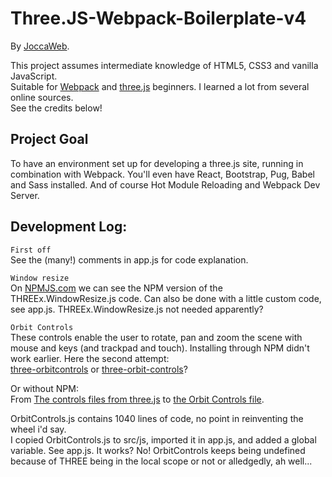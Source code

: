 # Three.JS-Webpack-Boilerplate-v4

By [JoccaWeb](http://joccaweb.nl/ "My frontend portfolio"). 

This project assumes intermediate knowledge of HTML5, CSS3 and vanilla JavaScript.<br>
Suitable for [Webpack](https://webpack.github.io/) and [three.js](https://threejs.org/) beginners. 
I learned a lot from several online sources.<br>
See the credits below!

## Project Goal
To have an environment set up for developing a three.js site, running in combination with Webpack. You'll even have React, Bootstrap, Pug, Babel and Sass installed. And of course Hot Module Reloading and Webpack Dev Server.

## Development Log:
`First off`<br>
See the (many!) comments in app.js for code explanation.

`Window resize`<br>
On [NPMJS.com](https://www.npmjs.com/package/three-window-resize) we can see the NPM version of the THREEx.WindowResize.js code. Can also be done with a little custom code, see app.js. THREEx.WindowResize.js not needed apparently?

`Orbit Controls`<br>
These controls enable the user to rotate, pan and zoom the scene with mouse and keys (and trackpad and touch). Installing through NPM didn't work earlier. Here the second attempt:<br>[three-orbitcontrols](https://www.npmjs.com/package/three-orbitcontrols) or [three-orbit-controls](https://www.npmjs.com/package/three-orbit-controls)?<br>

Or without NPM:<br>
From [The controls files from three.js](https://github.com/mrdoob/three.js/tree/master/examples/js/controls) to
[the Orbit Controls file](https://github.com/mrdoob/three.js/blob/master/examples/js/controls/OrbitControls.js).

OrbitControls.js contains 1040 lines of code, no point in reinventing the wheel i'd say.<br>
I copied OrbitControls.js to src/js, imported it in app.js, and added a global variable. See app.js. It works? No! OrbitControls keeps being undefined because of THREE being in the local scope or not or alledgedly, ah well...
